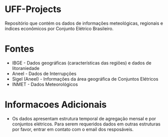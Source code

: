 # UFF-Projects

Repositório que contém os dados de informações meteológicas, regionais e índices econômicos por Conjunto Elétrico Brasileiro.


# Fontes

- IBGE - Dados geográficas (características das regiões) e dados de litoraniedade
- Aneel - Dados de Interrupções
- Sigel (Aneel) -  Informações da área geográfica de Conjuntos Elétricos
- INMET -  Dados Meteorológicos

# Informacoes Adicionais

- Os dados apresentam estrutura temporal de agregação mensal e por conjuntos elétricos. Para serem requeridos dados em outras estruturas por favor, entrar em contato com o email dos resposáveis. 
